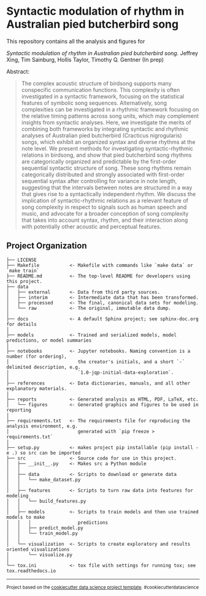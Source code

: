 Syntactic modulation of rhythm in Australian pied butcherbird song
==============================

This repository contains all the analysis and figures for

*Syntactic modulation of rhythm in Australian pied butcherbird song.* Jeffrey Xing, Tim Sainburg, Hollis Taylor, Timothy Q. Gentner (In prep)

Abstract:

> The complex acoustic structure of birdsong supports many conspecific communication functions.
This complexity is often investigated in a syntactic framework, focusing on the statistical features
of symbolic song sequences. Alternatively, song complexities can be investigated in a rhythmic
framework focusing on the relative timing patterns across song units, which may complement
insights from syntactic analyses. Here, we investigate the merits of combining both frameworks by
integrating syntactic and rhythmic analyses of Australian pied butcherbird (Cracticus nigrogularis)
songs, which exhibit an organized syntax and diverse rhythms at the note level. We present methods
for investigating syntactic-rhythmic relations in birdsong, and show that pied butcherbird song
rhythms are categorically organized and predictable by the first-order sequential syntactic structure of
song. These song rhythms remain categorically distributed and strongly associated with first-order
sequential syntax after controlling for variance in note length, suggesting that the intervals between
notes are structured in a way that gives rise to a syntactically independent rhythm. We discuss the
implication of syntactic-rhythmic relations as a relevant feature of song complexity in respect to
signals such as human speech and music, and advocate for a broader conception of song complexity
that takes into account syntax, rhythm, and their interaction along with potentially other acoustic and
perceptual features.




Project Organization
------------

    ├── LICENSE
    ├── Makefile           <- Makefile with commands like `make data` or `make train`
    ├── README.md          <- The top-level README for developers using this project.
    ├── data
    │   ├── external       <- Data from third party sources.
    │   ├── interim        <- Intermediate data that has been transformed.
    │   ├── processed      <- The final, canonical data sets for modeling.
    │   └── raw            <- The original, immutable data dump.
    │
    ├── docs               <- A default Sphinx project; see sphinx-doc.org for details
    │
    ├── models             <- Trained and serialized models, model predictions, or model summaries
    │
    ├── notebooks          <- Jupyter notebooks. Naming convention is a number (for ordering),
    │                         the creator's initials, and a short `-` delimited description, e.g.
    │                         `1.0-jqp-initial-data-exploration`.
    │
    ├── references         <- Data dictionaries, manuals, and all other explanatory materials.
    │
    ├── reports            <- Generated analysis as HTML, PDF, LaTeX, etc.
    │   └── figures        <- Generated graphics and figures to be used in reporting
    │
    ├── requirements.txt   <- The requirements file for reproducing the analysis environment, e.g.
    │                         generated with `pip freeze > requirements.txt`
    │
    ├── setup.py           <- makes project pip installable (pip install -e .) so src can be imported
    ├── src                <- Source code for use in this project.
    │   ├── __init__.py    <- Makes src a Python module
    │   │
    │   ├── data           <- Scripts to download or generate data
    │   │   └── make_dataset.py
    │   │
    │   ├── features       <- Scripts to turn raw data into features for modeling
    │   │   └── build_features.py
    │   │
    │   ├── models         <- Scripts to train models and then use trained models to make
    │   │   │                 predictions
    │   │   ├── predict_model.py
    │   │   └── train_model.py
    │   │
    │   └── visualization  <- Scripts to create exploratory and results oriented visualizations
    │       └── visualize.py
    │
    └── tox.ini            <- tox file with settings for running tox; see tox.readthedocs.io


--------

<p><small>Project based on the <a target="_blank" href="https://drivendata.github.io/cookiecutter-data-science/">cookiecutter data science project template</a>. #cookiecutterdatascience</small></p>
